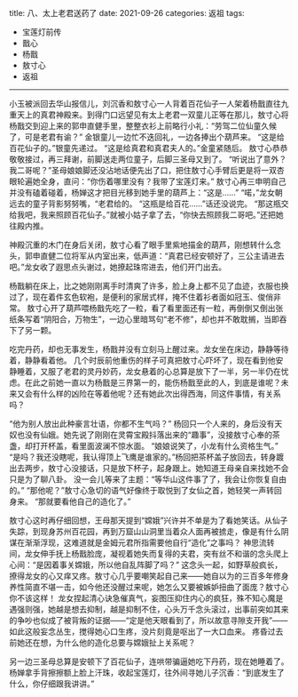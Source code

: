 title: 八、太上老君送药了
date: 2021-09-26
categories: 返祖
tags:
- 宝莲灯前传
- 戬心
- 杨戬
- 敖寸心
- 返祖
---

小玉被派回去华山报信儿，刘沉香和敖寸心一人背着百花仙子一人架着杨戬直往九重天上的真君神殿来。<!--more-->到得门口远望见有太上老君一双童儿正等在那儿，敖寸心将杨戬交到迎上来的郭申直健手里，整整衣衫上前略行小礼：“劳驾二位仙童久候了，可是老君有谕？”
金银童儿一边忙不迭回礼，一边各捧出个葫芦来。
“这是给百花仙子的。”银童先递过。
“这是给真君和真君夫人的。”金童紧随后。
敖寸心恭恭敬敬接过，再三拜谢，前脚送走两位童子，后脚三圣母又到了。
“听说出了意外？我二哥呢？”圣母娘娘脚还没沾地话便先出了口，把住敖寸心手臂后更是将一双杏眼轮遍她全身，直问：“你伤着哪里没有？我带了宝莲灯来。”
敖寸心再三申明自己并没有磕着碰着，杨婵这才把目光移到她手里的葫芦上：“这是……”
“喏，”龙女朝远去的童子背影努努嘴，“老君给的。
“这瓶是给百花……”话还没说完。
“那这瓶交给我吧，我来照顾百花仙子。”就被小姑子拿了去，“你快去照顾我二哥吧。”还把她往殿内推。

神殿沉重的木门在身后关闭，敖寸心看了眼手里紫地描金的葫芦，刚想转什么念头，郭申直健二位将军从内室出来，低声道：“真君已经安顿好了，三公主请进去吧。”龙女收了遐思点头谢过，她撩起珠帘进去，他们开门出去。

杨戬躺在床上，比之她刚刚离手时清爽了许多，脸上身上都不见了血迹，衣服也换过了，现在着件玄色软袍，是便利的家居式样，掩不住着衫者面如冠玉、俊俏非常。
敖寸心开了葫芦喂杨戬先吃了一粒，看了看里面还有一粒，再倒倒又倒出张纸条写着“阴阳合，万物生”，一边心里暗骂句“老不修”，却也并不敢耽搁，当即吞下了另一颗。

吃完丹药，却也无事发生，杨戬并没有立刻马上醒过来。龙女坐在床边，静静等待着，静静看着他。
几个时辰前他重伤的样子可真把敖寸心吓坏了，现在看到他安静睡着，又服了老君的灵丹妙药，龙女悬着的心总算是放下了一半，另一半仍在忧虑。在此之前她一直以为杨戬是三界第一的，能伤杨戬至此的人，到底是谁呢？未来又会有什么样的凶险在等着他呢？还有她此次出得西海，同这件事情，有关系吗？

“他为别人放出此种豪言壮语，你都不生气吗？”
杨回只一个人来的，身后没有天奴也没有仙娥。她先说了刚刚在灵霄宝殿抖落出来的“趣事”，没接敖寸心奉的茶盏，却打开杯盖，看里面波澜不惊水面。
“娘娘说笑了，小龙有什么资格生气。”
“是吗？我还没瞎呢，我认得顶上飞鹰是谁家的。”杨回把茶杯盖子放回去，转身踱出去两步，敖寸心没接话，只是放下杯子，起身跟上。她知道王母亲自来找她不会只是为了聊八卦。
没一会儿等来了主题：“等华山这件事了了，我会让你恢复自由的。”
“那他呢？”敖寸心急切的语气好像终于取悦到了女仙之首，她轻笑一声转回身来。
“那就要看他自己的造化了。”

敖寸心这时再仔细回想，王母那天提到“嫦娥”兴许并不单是为了看她笑话。从仙子失踪，到现身苏州百花园，再到万窟山山洞里当着众人面再被掳走，像是有什么阴谋在渐渐浮现，这难道就是金姆元君所指需要他自行“造化”之事吗？
神思流转间，龙女伸手抚上杨戬脸庞，凝视着她失而复得的夫君，突有丝不和谐的念头爬上心间：“是因着事关嫦娥，所以他自乱阵脚了吗？”
这念头一起，如野草般疯长，撩得龙女的心又痒又疼。敖寸心几乎要嘲笑起自己来——她自以为的三百多年修身养性简直不堪一击，如今他还没醒过来呢，她怎么又要被嫉妒扭曲了面庞？敖寸心你不该这样！
龙女捏起清心诀急催真气，妄图压抑住内心的疯狂，殊不知心魔是遇强则强，她越是想去抑制，越是抑制不住，心头万千念头滚过，出事前突如其来的争吵也似成了被背叛的证据——“定是他天眼看到了，所以故意寻隙支开我”——如此这般妄念丛生，搅得她心口生疼，没片刻竟是呕出了一大口血来。
疼昏过去前她还在想，为什么他的造化总要与嫦娥扯上关系呢？

另一边三圣母总算是安顿下了百花仙子，连哄带骗逼她吃下丹药，现在她睡着了。杨婵拿手背擦擦额上脸上汗珠，收起宝莲灯，往外间寻她儿子沉香：“到底发生了什么，你仔细跟我讲讲。”
